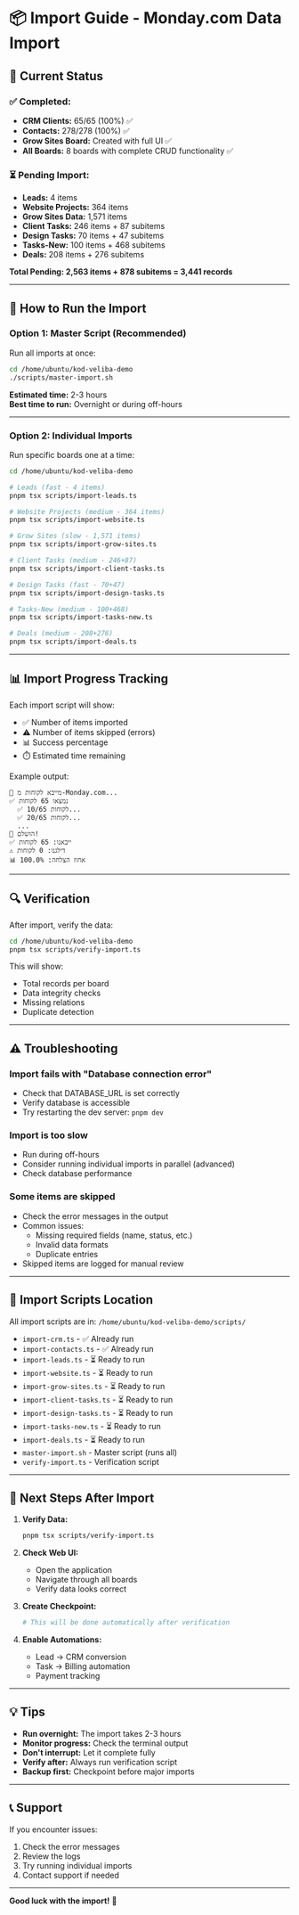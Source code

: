 # 📦 Import Guide - Monday.com Data Import

## 🎯 Current Status

### ✅ **Completed:**
- **CRM Clients:** 65/65 (100%) ✅
- **Contacts:** 278/278 (100%) ✅
- **Grow Sites Board:** Created with full UI ✅
- **All Boards:** 8 boards with complete CRUD functionality ✅

### ⏳ **Pending Import:**
- **Leads:** 4 items
- **Website Projects:** 364 items
- **Grow Sites Data:** 1,571 items
- **Client Tasks:** 246 items + 87 subitems
- **Design Tasks:** 70 items + 47 subitems
- **Tasks-New:** 100 items + 468 subitems
- **Deals:** 208 items + 276 subitems

**Total Pending: 2,563 items + 878 subitems = 3,441 records**

---

## 🚀 How to Run the Import

### **Option 1: Master Script (Recommended)**

Run all imports at once:

```bash
cd /home/ubuntu/kod-veliba-demo
./scripts/master-import.sh
```

**Estimated time:** 2-3 hours  
**Best time to run:** Overnight or during off-hours

---

### **Option 2: Individual Imports**

Run specific boards one at a time:

```bash
cd /home/ubuntu/kod-veliba-demo

# Leads (fast - 4 items)
pnpm tsx scripts/import-leads.ts

# Website Projects (medium - 364 items)
pnpm tsx scripts/import-website.ts

# Grow Sites (slow - 1,571 items)
pnpm tsx scripts/import-grow-sites.ts

# Client Tasks (medium - 246+87)
pnpm tsx scripts/import-client-tasks.ts

# Design Tasks (fast - 70+47)
pnpm tsx scripts/import-design-tasks.ts

# Tasks-New (medium - 100+468)
pnpm tsx scripts/import-tasks-new.ts

# Deals (medium - 208+276)
pnpm tsx scripts/import-deals.ts
```

---

## 📊 Import Progress Tracking

Each import script will show:
- ✅ Number of items imported
- ⚠️ Number of items skipped (errors)
- 📊 Success percentage
- ⏱️ Estimated time remaining

Example output:
```
🔄 מייבא לקוחות מ-Monday.com...
✅ נמצאו 65 לקוחות
  ✅ 10/65 לקוחות...
  ✅ 20/65 לקוחות...
  ...
🎉 הושלם!
✅ ייבאנו: 65 לקוחות
⚠️ דילגנו: 0 לקוחות
📊 אחוז הצלחה: 100.0%
```

---

## 🔍 Verification

After import, verify the data:

```bash
cd /home/ubuntu/kod-veliba-demo
pnpm tsx scripts/verify-import.ts
```

This will show:
- Total records per board
- Data integrity checks
- Missing relations
- Duplicate detection

---

## ⚠️ Troubleshooting

### **Import fails with "Database connection error"**
- Check that DATABASE_URL is set correctly
- Verify database is accessible
- Try restarting the dev server: `pnpm dev`

### **Import is too slow**
- Run during off-hours
- Consider running individual imports in parallel (advanced)
- Check database performance

### **Some items are skipped**
- Check the error messages in the output
- Common issues:
  - Missing required fields (name, status, etc.)
  - Invalid data formats
  - Duplicate entries
- Skipped items are logged for manual review

---

## 📝 Import Scripts Location

All import scripts are in: `/home/ubuntu/kod-veliba-demo/scripts/`

- `import-crm.ts` - ✅ Already run
- `import-contacts.ts` - ✅ Already run
- `import-leads.ts` - ⏳ Ready to run
- `import-website.ts` - ⏳ Ready to run
- `import-grow-sites.ts` - ⏳ Ready to run
- `import-client-tasks.ts` - ⏳ Ready to run
- `import-design-tasks.ts` - ⏳ Ready to run
- `import-tasks-new.ts` - ⏳ Ready to run
- `import-deals.ts` - ⏳ Ready to run
- `master-import.sh` - Master script (runs all)
- `verify-import.ts` - Verification script

---

## 🎯 Next Steps After Import

1. **Verify Data:**
   ```bash
   pnpm tsx scripts/verify-import.ts
   ```

2. **Check Web UI:**
   - Open the application
   - Navigate through all boards
   - Verify data looks correct

3. **Create Checkpoint:**
   ```bash
   # This will be done automatically after verification
   ```

4. **Enable Automations:**
   - Lead → CRM conversion
   - Task → Billing automation
   - Payment tracking

---

## 💡 Tips

- **Run overnight:** The import takes 2-3 hours
- **Monitor progress:** Check the terminal output
- **Don't interrupt:** Let it complete fully
- **Verify after:** Always run verification script
- **Backup first:** Checkpoint before major imports

---

## 📞 Support

If you encounter issues:
1. Check the error messages
2. Review the logs
3. Try running individual imports
4. Contact support if needed

---

**Good luck with the import!** 🚀

